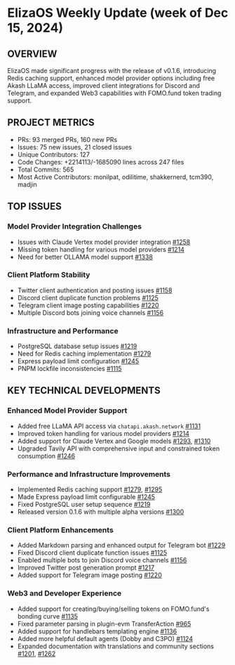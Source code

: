# ElizaOS Weekly Update (week of Dec 15, 2024)

## OVERVIEW
ElizaOS made significant progress with the release of v0.1.6, introducing Redis caching support, enhanced model provider options including free Akash LLaMA access, improved client integrations for Discord and Telegram, and expanded Web3 capabilities with FOMO.fund token trading support.

## PROJECT METRICS
- PRs: 93 merged PRs, 160 new PRs
- Issues: 75 new issues, 21 closed issues
- Unique Contributors: 127
- Code Changes: +2214113/-1685090 lines across 247 files
- Total Commits: 565
- Most Active Contributors: monilpat, odilitime, shakkernerd, tcm390, madjin

## TOP ISSUES

### Model Provider Integration Challenges
- Issues with Claude Vertex model provider integration [#1258](https://github.com/elizaos/eliza/issues/1258)
- Missing token handling for various model providers [#1214](https://github.com/elizaos/eliza/issues/1214)
- Need for better OLLAMA model support [#1338](https://github.com/elizaos/eliza/issues/1338)

### Client Platform Stability
- Twitter client authentication and posting issues [#1158](https://github.com/elizaos/eliza/issues/1158)
- Discord client duplicate function problems [#1125](https://github.com/elizaos/eliza/issues/1125)
- Telegram client image posting capabilities [#1220](https://github.com/elizaos/eliza/issues/1220)
- Multiple Discord bots joining voice channels [#1156](https://github.com/elizaos/eliza/issues/1156)

### Infrastructure and Performance
- PostgreSQL database setup issues [#1219](https://github.com/elizaos/eliza/issues/1219)
- Need for Redis caching implementation [#1279](https://github.com/elizaos/eliza/issues/1279)
- Express payload limit configuration [#1245](https://github.com/elizaos/eliza/issues/1245)
- PNPM lockfile inconsistencies [#1115](https://github.com/elizaos/eliza/issues/1115)

## KEY TECHNICAL DEVELOPMENTS

### Enhanced Model Provider Support
- Added free LLaMA API access via `chatapi.akash.network` [#1131](https://github.com/elizaos/eliza/pull/1131)
- Improved token handling for various model providers [#1214](https://github.com/elizaos/eliza/pull/1214)
- Added support for Claude Vertex and Google models [#1293](https://github.com/elizaos/eliza/pull/1293), [#1310](https://github.com/elizaos/eliza/pull/1310)
- Upgraded Tavily API with comprehensive input and constrained token consumption [#1246](https://github.com/elizaos/eliza/pull/1246)

### Performance and Infrastructure Improvements
- Implemented Redis caching support [#1279](https://github.com/elizaos/eliza/pull/1279), [#1295](https://github.com/elizaos/eliza/pull/1295)
- Made Express payload limit configurable [#1245](https://github.com/elizaos/eliza/pull/1245)
- Fixed PostgreSQL user setup sequence [#1219](https://github.com/elizaos/eliza/pull/1219)
- Released version 0.1.6 with multiple alpha versions [#1300](https://github.com/elizaos/eliza/pull/1300)

### Client Platform Enhancements
- Added Markdown parsing and enhanced output for Telegram bot [#1229](https://github.com/elizaos/eliza/pull/1229)
- Fixed Discord client duplicate function issues [#1125](https://github.com/elizaos/eliza/pull/1125)
- Enabled multiple bots to join Discord voice channels [#1156](https://github.com/elizaos/eliza/pull/1156)
- Improved Twitter post generation prompt [#1217](https://github.com/elizaos/eliza/pull/1217)
- Added support for Telegram image posting [#1220](https://github.com/elizaos/eliza/pull/1220)

### Web3 and Developer Experience
- Added support for creating/buying/selling tokens on FOMO.fund's bonding curve [#1135](https://github.com/elizaos/eliza/pull/1135)
- Fixed parameter parsing in plugin-evm TransferAction [#965](https://github.com/elizaos/eliza/pull/965)
- Added support for handlebars templating engine [#1136](https://github.com/elizaos/eliza/pull/1136)
- Added more helpful default agents (Dobby and C3PO) [#1124](https://github.com/elizaos/eliza/pull/1124)
- Expanded documentation with translations and community sections [#1201](https://github.com/elizaos/eliza/pull/1201), [#1262](https://github.com/elizaos/eliza/pull/1262)